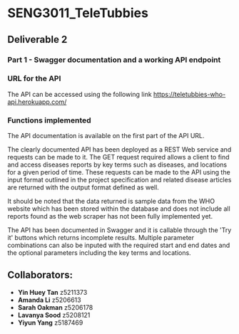 # SENG3011_TeleTubbies

## Deliverable 2

### Part 1 - Swagger documentation and a working API endpoint

### URL for the API
The API can be accessed using the following link
https://teletubbies-who-api.herokuapp.com/


### Functions implemented

The API documentation is available on the first part of the API URL.

The clearly documented API has been deployed as a REST Web service and requests can be made to it. The GET request required allows a client to find and access diseases reports by key terms such as diseases, and locations for a given period of time. These requests can be made to the API using the input format outlined in the project specification and related disease articles are returned with the output format defined as well. 

It should be noted that the data returned is sample data from the WHO website which has been stored within the database and does not include all reports found as the web scraper has not been fully implemented yet. 

The API has been documented in Swagger and it is callable through the 'Try it' buttons which returns incomplete results. Multiple parameter combinations can also be inputed with the required start and end dates and the optional parameters including the key terms and locations. 


## Collaborators:
* **Yin Huey Tan** z5211373
* **Amanda Li** z5206613
* **Sarah Oakman** z5206178
* **Lavanya Sood** z5208121
* **Yiyun Yang** z5187469

